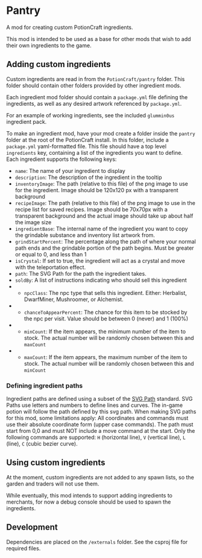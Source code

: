 # Pantry

A mod for creating custom PotionCraft ingredients.

This mod is intended to be used as a base for other mods that wish to add their own ingredients to the game.

## Adding custom ingredients

Custom ingredients are read in from the `PotionCraft/pantry` folder. This folder should contain other folders provided by other ingredient mods.

Each ingredient mod folder should contain a `package.yml` file defining the ingredients, as well as any desired artwork referenced by `package.yml`.

For an example of working ingredients, see the included `glummin0us` ingredient pack.

To make an ingredient mod, have your mod create a folder inside the `pantry` folder at the root of the PotionCraft install. In this folder, include a `package.yml` yaml-formatted file. This file should have a top level `ingredients` key, containing a list of the ingredients you want to define. Each ingredient supports the following keys:

- `name`: The name of your ingredient to display
- `description`: The description of the ingredient in the tooltip
- `inventoryImage`: The path (relative to this file) of the png image to use for the ingredient. Image should be 120x120 px with a transparent background
- `recipeImage`: The path (relative to this file) of the png image to use in the recipe list for saved recipes. Image should be 70x70px with a transparent background and the actual image should take up about half the image size
- `ingredientBase`: The internal name of the ingredient you want to copy the grindable substance and inventory list artwork from.
- `grindStartPercent`: The percentage along the path of where your normal path ends and the grindable portion of the path begins. Must be greater or equal to 0, and less than 1
- `isCrystal`: If set to true, the ingredient will act as a crystal and move with the teleportation effect.
- `path`: The SVG Path for the path the ingredient takes.
- `soldBy`: A list of instructions indicating who should sell this ingredient
- - `npcClass`: The npc type that sells this ingredient. Either: Herbalist, DwarfMiner, Mushroomer, or Alchemist.
- - `chanceToAppearPercent`: The chance for this item to be stocked by the npc per visit. Value should be between 0 (never) and 1 (100%)
- - `minCount`: If the item appears, the minimum number of the item to stock. The actual number will be randomly chosen between this and `maxCount`
- - `maxCount`: If the item appears, the maximum number of the item to stock. The actual number will be randomly chosen between this and `minCount`

### Defining ingredient paths

Ingredient paths are defined using a subset of the [SVG Path](https://developer.mozilla.org/en-US/docs/Web/SVG/Tutorial/Paths) standard.
SVG Paths use letters and numbers to define lines and curves. The in-game potion will follow the path defined by this svg path.
When making SVG paths for this mod, some limitations apply:
All coordinates and commands must use their absolute coordinate form (upper case commands).
The path must start from 0,0 and must NOT include a move command at the start.
Only the following commands are supported: `H` (horizontal line), `V` (vertical line), `L` (line), `C` (cubic bezier curve).

## Using custom ingredients

At the moment, custom ingredients are not added to any spawn lists, so the garden and traders will not use them.

While eventually, this mod intends to support adding ingredients to merchants, for now a debug console should be used to spawn the ingredients.

## Development

Dependencies are placed on the `/externals` folder. See the csproj file for required files.
